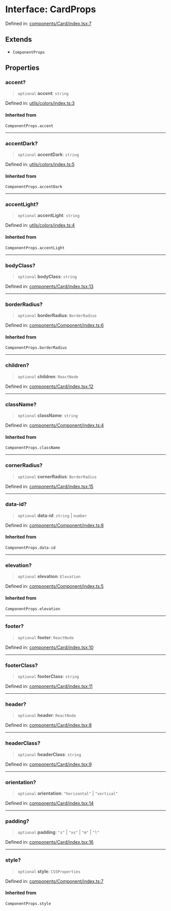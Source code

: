 # Interface: CardProps

Defined in: [components/Card/index.tsx:7](https://github.com/onyx-og/prismal-react/blob/f611b276376e5e5dfd4621937c01a0c007234c7b/src/components/Card/index.tsx#L7)

## Extends

- `ComponentProps`

## Properties

### accent?

> `optional` **accent**: `string`

Defined in: [utils/colors/index.ts:3](https://github.com/onyx-og/prismal-react/blob/f611b276376e5e5dfd4621937c01a0c007234c7b/src/utils/colors/index.ts#L3)

#### Inherited from

`ComponentProps.accent`

***

### accentDark?

> `optional` **accentDark**: `string`

Defined in: [utils/colors/index.ts:5](https://github.com/onyx-og/prismal-react/blob/f611b276376e5e5dfd4621937c01a0c007234c7b/src/utils/colors/index.ts#L5)

#### Inherited from

`ComponentProps.accentDark`

***

### accentLight?

> `optional` **accentLight**: `string`

Defined in: [utils/colors/index.ts:4](https://github.com/onyx-og/prismal-react/blob/f611b276376e5e5dfd4621937c01a0c007234c7b/src/utils/colors/index.ts#L4)

#### Inherited from

`ComponentProps.accentLight`

***

### bodyClass?

> `optional` **bodyClass**: `string`

Defined in: [components/Card/index.tsx:13](https://github.com/onyx-og/prismal-react/blob/f611b276376e5e5dfd4621937c01a0c007234c7b/src/components/Card/index.tsx#L13)

***

### borderRadius?

> `optional` **borderRadius**: `BorderRadius`

Defined in: [components/Component/index.ts:6](https://github.com/onyx-og/prismal-react/blob/f611b276376e5e5dfd4621937c01a0c007234c7b/src/components/Component/index.ts#L6)

#### Inherited from

`ComponentProps.borderRadius`

***

### children?

> `optional` **children**: `ReactNode`

Defined in: [components/Card/index.tsx:12](https://github.com/onyx-og/prismal-react/blob/f611b276376e5e5dfd4621937c01a0c007234c7b/src/components/Card/index.tsx#L12)

***

### className?

> `optional` **className**: `string`

Defined in: [components/Component/index.ts:4](https://github.com/onyx-og/prismal-react/blob/f611b276376e5e5dfd4621937c01a0c007234c7b/src/components/Component/index.ts#L4)

#### Inherited from

`ComponentProps.className`

***

### cornerRadius?

> `optional` **cornerRadius**: `BorderRadius`

Defined in: [components/Card/index.tsx:15](https://github.com/onyx-og/prismal-react/blob/f611b276376e5e5dfd4621937c01a0c007234c7b/src/components/Card/index.tsx#L15)

***

### data-id?

> `optional` **data-id**: `string` \| `number`

Defined in: [components/Component/index.ts:8](https://github.com/onyx-og/prismal-react/blob/f611b276376e5e5dfd4621937c01a0c007234c7b/src/components/Component/index.ts#L8)

#### Inherited from

`ComponentProps.data-id`

***

### elevation?

> `optional` **elevation**: `Elevation`

Defined in: [components/Component/index.ts:5](https://github.com/onyx-og/prismal-react/blob/f611b276376e5e5dfd4621937c01a0c007234c7b/src/components/Component/index.ts#L5)

#### Inherited from

`ComponentProps.elevation`

***

### footer?

> `optional` **footer**: `ReactNode`

Defined in: [components/Card/index.tsx:10](https://github.com/onyx-og/prismal-react/blob/f611b276376e5e5dfd4621937c01a0c007234c7b/src/components/Card/index.tsx#L10)

***

### footerClass?

> `optional` **footerClass**: `string`

Defined in: [components/Card/index.tsx:11](https://github.com/onyx-og/prismal-react/blob/f611b276376e5e5dfd4621937c01a0c007234c7b/src/components/Card/index.tsx#L11)

***

### header?

> `optional` **header**: `ReactNode`

Defined in: [components/Card/index.tsx:8](https://github.com/onyx-og/prismal-react/blob/f611b276376e5e5dfd4621937c01a0c007234c7b/src/components/Card/index.tsx#L8)

***

### headerClass?

> `optional` **headerClass**: `string`

Defined in: [components/Card/index.tsx:9](https://github.com/onyx-og/prismal-react/blob/f611b276376e5e5dfd4621937c01a0c007234c7b/src/components/Card/index.tsx#L9)

***

### orientation?

> `optional` **orientation**: `"horizontal"` \| `"vertical"`

Defined in: [components/Card/index.tsx:14](https://github.com/onyx-og/prismal-react/blob/f611b276376e5e5dfd4621937c01a0c007234c7b/src/components/Card/index.tsx#L14)

***

### padding?

> `optional` **padding**: `"s"` \| `"xs"` \| `"m"` \| `"l"`

Defined in: [components/Card/index.tsx:16](https://github.com/onyx-og/prismal-react/blob/f611b276376e5e5dfd4621937c01a0c007234c7b/src/components/Card/index.tsx#L16)

***

### style?

> `optional` **style**: `CSSProperties`

Defined in: [components/Component/index.ts:7](https://github.com/onyx-og/prismal-react/blob/f611b276376e5e5dfd4621937c01a0c007234c7b/src/components/Component/index.ts#L7)

#### Inherited from

`ComponentProps.style`
